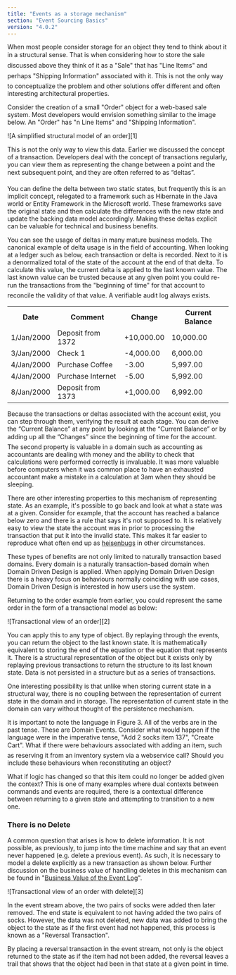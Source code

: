 ```yaml
---
title: "Events as a storage mechanism"
section: "Event Sourcing Basics"
version: "4.0.2"
---
```


When most people consider storage for an object they tend to think about it in a structural sense. That is when considering how to store the sale discussed above they think of it as a "Sale" that has "Line Items" and perhaps "Shipping Information" associated with it. This is not the only way to conceptualize the problem and other solutions offer different and often interesting architectural properties.

Consider the creation of a small "Order" object for a web-based sale system. Most developers would envision something similar to the image below. An "Order" has "n Line Items" and "Shipping Information".

![A simplified structural model of an order][1]

This is not the only way to view this data. Earlier we discussed the concept of a transaction. Developers deal with the concept of transactions regularly, you can view them as representing the change between a point and the next subsequent point, and they are often referred to as “deltas”.

You can define the delta between two static states, but frequently this is an implicit concept, relegated to a framework such as Hibernate in the Java world or Entity Framework in the Microsoft world. These frameworks save the original state and then calculate the differences with the new state and update the backing data model accordingly. Making these deltas explicit can be valuable for technical and business benefits.

You can see the usage of deltas in many mature business models. The canonical example of delta usage is in the field of accounting. When looking at a ledger such as below, each transaction or delta is recorded. Next to it is a denormalized total of the state of the account at the end of that delta. To calculate this value, the current delta is applied to the last known value. The last known value can be trusted because at any given point you could re-run the transactions from the "beginning of time" for that account to reconcile the validity of that value. A verifiable audit log always exists.

<table class="table">
  <tr>
    <th>Date</th>
    <th>Comment</th>
    <th>Change</th>
    <th>Current Balance</th>
  </tr>

  <tr>
    <td>1/Jan/2000</td>
    <td>Deposit from 1372</td>
    <td>+10,000.00</td>
    <td>10,000.00</td>
  </tr>

  <tr>
    <td>3/Jan/2000</td>
    <td>Check 1</td>
    <td>-4,000.00</td>
    <td>6,000.00</td>
  </tr>

  <tr>
    <td>4/Jan/2000</td>
    <td>Purchase Coffee</td>
    <td>-3.00</td>
    <td>5,997.00</td>
  </tr>

  <tr>
    <td>4/Jan/2000</td>
    <td>Purchase Internet</td>
    <td>-5.00</td>
    <td>5,992.00</td>
  </tr>

  <tr>
    <td>8/Jan/2000</td>
    <td>Deposit from 1373</td>
    <td>+1,000.00</td>
    <td>6,992.00</td>
  </tr>
</table>

Because the transactions or deltas associated with the account exist, you can step through them, verifying the result at each stage. You can derive the “Current Balance” at any point  by looking at the “Current Balance” or by adding up all the “Changes” since the beginning of time for the account. The second property is valuable in a domain such as accounting as accountants are dealing with money and the ability to check that calculations were performed correctly is invaluable. It was more valuable before computers when it was common place to have an exhausted accountant make a mistake in a calculation at 3am when they should be sleeping.

There are other interesting properties to this mechanism of representing state. As an example, it's possible to go back and look at what a state was at a given. Consider for example, that the account has reached a balance below zero and there is a rule that says it's not supposed to. It is relatively easy to view the state the account was in prior to processing the transaction that put it into the invalid state. This makes it far easier to reproduce what often end up as [heisenbugs](https://en.wikipedia.org/wiki/Heisenbug) in other circumstances.

These types of benefits are not only limited to naturally transaction based domains. Every domain is a naturally transaction-based domain when Domain Driven Design is applied. When applying Domain Driven Design there is a heavy focus on behaviours normally coinciding with use cases, Domain Driven Design is interested in how users use the system.

Returning to the order example from earlier, you could represent the same order in the form of a transactional model as below:

![Transactional view of an order][2]

You can apply this to any type of object. By replaying through the events, you can return the object to the last known state. It is mathematically equivalent to storing the end of the equation or the equation that represents it. There is a structural representation of the object but it exists only by replaying previous transactions to return the structure to its last known state. Data is not persisted in a structure but as a series of transactions.

One interesting possibility is that unlike when storing current state in a structural way, there is no coupling between the representation of current state in the domain and in storage. The representation of current state in the domain can vary without thought of the persistence mechanism.

It is important to note the language in Figure 3. All of the verbs are in the past tense. These are Domain Events. Consider what would happen if the language were in the imperative tense, "Add 2 socks item 137", "Create Cart". What if there were behaviours associated with adding an item, such as reserving it from an inventory system via a webservice call? Should you include these behaviours when reconstituting an object?

What if logic has changed so that this item could no longer be added given the context? This is one of many examples where dual contexts between commands and events are required, there is a contextual difference between returning to a given state and attempting to transition to a new one.

### There is no Delete

A common question that arises is how to delete information. It is not possible, as previously, to jump into the time machine and say that an event never happened (e.g. delete a previous event). As such, it is necessary to model a delete explicitly as a new transaction as shown below. Further discussion on the business value of handling deletes in this mechanism can be found in "[Business Value of the Event Log](#business-value-of-the-event-log)".

![Transactional view of an order with delete][3]

In the event stream above, the two pairs of socks were added then later removed. The end state is equivalent to not having added the two pairs of socks. However, the data was not deleted, new data was added to bring the object to the state as if the first event had not happened, this process is known as a "Reversal Transaction".

By placing a reversal transaction in the event stream, not only is the object returned to the state as if the item had not been added, the reversal leaves a trail that shows that the object had been in that state at a given point in time.
